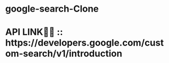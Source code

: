 # google-search-Clone

<h1> API LINK📁💼 ::  https://developers.google.com/custom-search/v1/introduction</h1>

